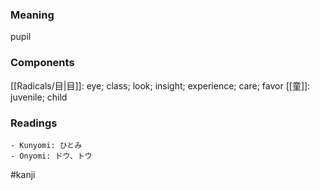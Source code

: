 ### Meaning

pupil

### Components

[[Radicals/目|目]]: eye; class; look; insight; experience; care; favor [[童]]: juvenile; child

### Readings

```
- Kunyomi: ひとみ
- Onyomi: ドウ、トウ
```

#kanji